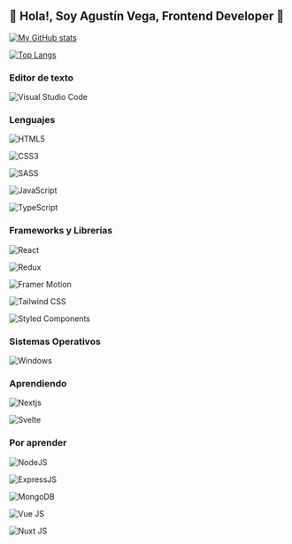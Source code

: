  ## 👋 Hola!, Soy Agustín Vega, Frontend Developer 🚀

[![My GitHub stats](https://github-readme-stats.vercel.app/api?username=akus-dev&theme=radical)](https://github.com/anuraghazra/github-readme-stats)

[![Top Langs](https://github-readme-stats.vercel.app/api/top-langs/?username=akus-dev&layout=compact&theme=radical&&hide=php)](https://github.com/ramzeta/github-readme-stats)

### Editor de texto
![Visual Studio Code](https://img.shields.io/badge/Visual_Studio_Code-0078D4?logo=visual%20studio%20code&logoColor=white)

### Lenguajes
![HTML5](https://img.shields.io/badge/HTML5-E34F26?logo=html5&logoColor=white)

![CSS3](https://img.shields.io/badge/CSS3-1572B6?logo=css3&logoColor=white)

![SASS](https://img.shields.io/badge/SASS-f06292?logo=sass&logoColor=white)

![JavaScript](https://img.shields.io/badge/JavaScript-ffd600?logo=javascript&logoColor=1c1b1b)

![TypeScript](https://img.shields.io/badge/TypeScript-007ACC?logo=typescript&logoColor=white)


### Frameworks y Librerías 
![React](https://img.shields.io/badge/React-20232A?logo=react&logoColor=61DAFB)

![Redux](https://img.shields.io/badge/Redux_Toolkit-7046b2?logo=redux&logoColor=white)

![Framer Motion](https://img.shields.io/badge/Framer_Motion-841ff5?logo=framer&logoColor=white)

![Tailwind CSS](https://img.shields.io/badge/Tailwind_CSS-38B2AC?logo=tailwind-css&logoColor=white)

![Styled Components](https://img.shields.io/badge/Styled_Components-cf698c?logo=styled-components&logoColor=white)

### Sistemas Operativos
![Windows](https://img.shields.io/badge/Windows-0078D6?logo=windows&logoColor=white)

### Aprendiendo
![Nextjs](https://img.shields.io/badge/Next.js-292929?logo=nextdotjs&logoColor=white)

![Svelte](https://img.shields.io/badge/Svelte-f23b00?logo=svelte&logoColor=f2f2f2)

### Por aprender
![NodeJS](https://img.shields.io/badge/Node.js-339933?logo=nodedotjs&logoColor=white)

![ExpressJS](https://img.shields.io/badge/Express.js-93c324?logo=express&logoColor=white)

![MongoDB](https://img.shields.io/badge/MongoDB-4EA94B?logo=mongodb&logoColor=white)

![Vue JS](https://img.shields.io/badge/Vue.js-3dae7b?logo=vuedotjs&logoColor=f2f2f2)

![Nuxt JS](https://img.shields.io/badge/Nuxt.js-387a6a?logo=nuxtdotjs&logoColor=f2f2f2)

